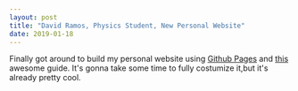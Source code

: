 ```yaml
---
layout: post
title: "David Ramos, Physics Student, New Personal Website"
date: 2019-01-18
---
```


Finally got around to build my personal website using [Github Pages](https://pages.github.com/) and [this](http://jmcglone.com/guides/github-pages/) awesome guide. It's gonna take some time to fully costumize it,but it's already pretty cool.
